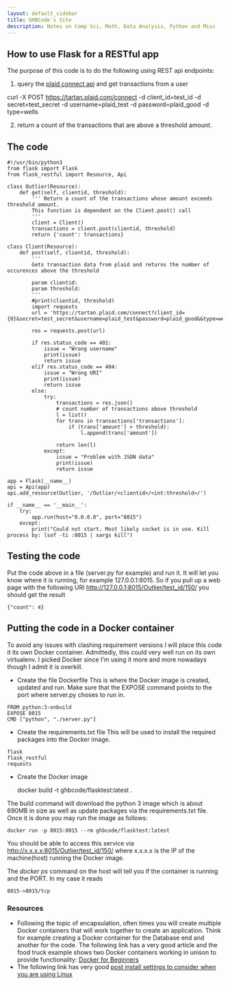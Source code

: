 ```yaml
---
layout: default_sidebar
title: GHBCode's Site
description: Notes on Comp Sci, Math, Data Analysis, Python and Misc
---
```


## How to use Flask for a RESTful app

The purpose of this code is to do the following using REST api endpoints:
1. query the [plaid connect api](https://plaid.com/docs/legacy/api/#data-overview) and get transactions from a user 

curl -X POST https://tartan.plaid.com/connect 
   -d client_id=test_id 
   -d secret=test_secret 
   -d username=plaid_test 
   -d password=plaid_good 
   -d type=wells
   
2. return a count of the transactions that are above a threshold amount.


## The code

```
#!/usr/bin/python3
from flask import Flask
from flask_restful import Resource, Api

class Outlier(Resource):
    def get(self, clientid, threshold):
        ''' Return a count of the transactions whose amount exceeds threshold amount.
        This function is dependent on the Client.post() call
        '''
        client = Client()
        transactions = client.post(clientid, threshold)
        return {'count': transactions}

class Client(Resource):
    def post(self, clientid, threshold):
        '''
        Gets transaction data from plaid and returns the number of occurences above the threshold

        param clientid:
        param threshold:
        '''
        #print(clientid, threshold)
        import requests
        url = 'https://tartan.plaid.com/connect?client_id={0}&secret=test_secret&username=plaid_test&password=plaid_good&&type=wells'.format(clientid)

        res = requests.post(url)

        if res.status_code == 401:
            issue = "Wrong username"
            print(issue)
            return issue
        elif res.status_code == 404:
            issue = "Wrong URI"
            print(issue)
            return issue
        else:
            try:
                transactions = res.json()
                # count number of transactions above threshold
                l = list()
                for trans in transactions['transactions']:
                    if (trans['amount'] > threshold):
                        l.append(trans['amount'])

                return len(l)
            except:
                issue = "Problem with JSON data"
                print(issue)
                return issue

app = Flask(__name__)
api = Api(app)
api.add_resource(Outlier, '/Outlier/<clientid>/<int:threshold>/')

if __name__ == '__main__':
    try:
        app.run(host="0.0.0.0", port="8015")
    except:
        print("Could not start. Most likely socket is in use. Kill process by: lsof -ti :8015 | xargs kill")
```


## Testing the code

Put the code above in a file (server.py for example) and run it. It will let you know where it is running, for example 127.0.0.1:8015. So if you pull up a web page with the following URI http://127.0.0.1:8015/Outlier/test_id/150/
you should get the result 

    {"count": 4}


## Putting the code in a Docker container 

To avoid any issues with clashing requirement versions I will place this code it its own Docker container. Admittedly, this could very well run on its own virtualenv. I picked Docker since I'm using it more and more nowadays though I admit it is overkill. 

- Create the file Dockerfile
This is where the Docker image is created, updated and run. 
Make sure that the EXPOSE command points to the port where server.py choses to run in.

```
FROM python:3-onbuild
EXPOSE 8015
CMD ["python", "./server.py"]
```

- Create the requirements.txt file
This will be used to install the required packages into the Docker image.

```
flask
flask_restful
requests
```

- Create the Docker image

    docker build -t ghbcode/flasktest:latest .

The build command will download the python 3 image which is about 690MB in size as well as update packages via the requirements.txt file. Once it is done you may run the image as follows:

    docker run -p 8015:8015 --rm ghbcode/flasktest:latest

You should be able to access this service via http://x.x.x.x:8015/Outlier/test_id/150/ where x.x.x.x is the IP of the machine(host) running the Docker image. 

The *docker ps* command on the host will tell you if the container is running and the PORT. In my case it reads 
    
    8015->8015/tcp

### Resources
* Following the topic of encapsulation, often times you will create multiple Docker containers that will work together to create an application. Think for example creating a Docker container for the Database end and another for the code. The following link has a very good article and the food truck example shows two Docker containers working in unison to provide functionality: [Docker for Beginners](https://docker-curriculum.com/)
* The following link has very good [post install settings to consider when you are using Linux](https://docs.docker.com/install/linux/linux-postinstall/)
